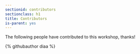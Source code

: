 ```yaml
---
sectionid: contributors
sectionclass: h1
title: Contributors
is-parent: yes
---
```


The following people have contributed to this workshop, thanks!

<div class="github-contributors">
{% githubauthor diaa %}

</div>
